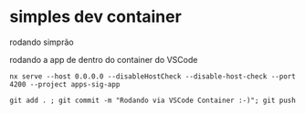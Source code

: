 # simples dev container

rodando simprão


rodando a app de dentro do container do VSCode

```shell
nx serve --host 0.0.0.0 --disableHostCheck --disable-host-check --port 4200 --project apps-sig-app
```

```shell
git add . ; git commit -m "Rodando via VSCode Container :-)"; git push
```
